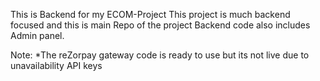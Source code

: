 This is Backend for my ECOM-Project 
This project is much backend focused and this is main Repo of the project
Backend code also includes Admin panel.

Note:
*The reZorpay gateway code is ready to use but its not live due to unavailability API keys
